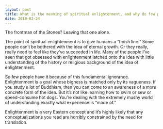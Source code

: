 ```yaml
---
layout: post
title: What is the meaning of spiritual enlightenment, and why do few people have this? Why not all?
date: 2018-02-24
---
```


<p>The frontman of the Stones? Leaving that one alone.</p><p>The point of spiritual enlightenment is to give humans a “finish line.” Some people can’t be bothered with the idea of eternal growth. Or they really, really need to feel like they’ve succeeded in life. Many of the people I’ve seen that got obsessed with enlightenment latched onto the idea with little understanding of the history or religious background of the idea of enlightenment.</p><p>So few people have it because of this fundamental ignorance. Enlightenment is a goal whose bigness is matched only by its vagueness. If you study a lot of Buddhism, then you can come to an awareness of a more concrete form of the idea. But it’s not like learning how to swim or sew or speed-consume hot dogs. You’re dealing with the extremely mushy world of understanding exactly what experience is “made of.”</p><p>Enlightenment is a very Eastern concept and it’s highly likely that any conceptualizations you read are horribly constrained by the need for translation.</p>
